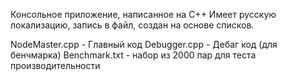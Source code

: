 Консольное приложение, написанное на С++
Имеет русскую локализацию, запись в файл, создан на основе списков.

NodeMaster.cpp - Главный код
Debugger.cpp - Дебаг код (для бенчмарка)
Benchmark.txt - набор из 2000 пар для теста производительности
